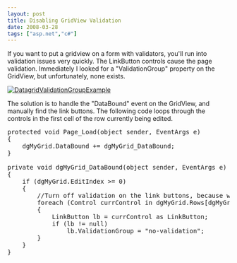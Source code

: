 ```yaml
---
layout: post
title: Disabling GridView Validation
date: 2008-03-28
tags: ["asp.net","c#"]
---
```


If you want to put a gridview on a form with validators, you'll run into validation issues very quickly. The LinkButton controls cause the page validation. Immediately I looked for a "ValidationGroup" property on the GridView, but unfortunately, none exists.

[![DatagridValidationGroupExample](http://www.ytechie.com/post-images/2008/03/DatagridValidationGroupExample5.png)](DatagridValidationGroupExample5.png)

The solution is to handle the "DataBound" event on the GridView, and manually find the link buttons. The following code loops through the controls in the first cell of the row currently being edited.
<pre name="code" class="c#">protected void Page_Load(object sender, EventArgs e)
{
    dgMyGrid.DataBound += dgMyGrid_DataBound;
}

private void dgMyGrid_DataBound(object sender, EventArgs e)
{
    if (dgMyGrid.EditIndex >= 0)
    {
        //Turn off validation on the link buttons, because we don't want other page validation issues interfering.
        foreach (Control currControl in dgMyGrid.Rows[dgMyGrid.EditIndex].Cells[0].Controls)
        {
            LinkButton lb = currControl as LinkButton;
            if (lb != null)
                lb.ValidationGroup = "no-validation";
        }
    }
}</pre>